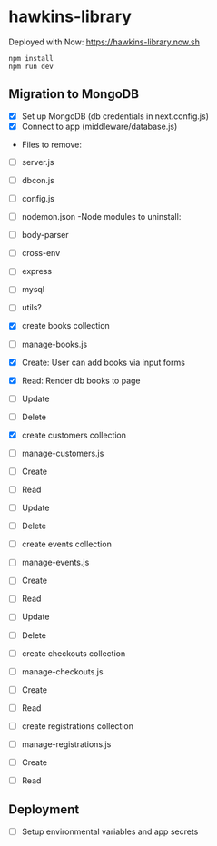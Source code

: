 # hawkins-library

Deployed with Now: <a href="https://hawkins-library.now.sh" target="_blank" rel="noopener noreferrer">https://hawkins-library.now.sh</a>

```
npm install
npm run dev
```

## Migration to MongoDB
- [x] Set up MongoDB (db credentials in next.config.js)
- [x] Connect to app (middleware/database.js)
- Files to remove:
 - [ ] server.js
 - [ ] dbcon.js
 - [ ] config.js
 - [ ] nodemon.json
-Node modules to uninstall:
 - [ ] body-parser
 - [ ] cross-env
 - [ ] express
 - [ ] mysql
 - [ ] utils?

- [x] create books collection
- [ ] manage-books.js
 - [x] Create: User can add books via input forms
 - [x] Read: Render db books to page
 - [ ] Update
 - [ ] Delete

- [x] create customers collection
- [ ] manage-customers.js
 - [ ] Create
 - [ ] Read
 - [ ] Update
 - [ ] Delete

- [ ] create events collection
- [ ] manage-events.js
 - [ ] Create
 - [ ] Read
 - [ ] Update
 - [ ] Delete

- [ ] create checkouts collection
- [ ] manage-checkouts.js
 - [ ] Create
 - [ ] Read

- [ ] create registrations collection
- [ ] manage-registrations.js
 - [ ] Create
 - [ ] Read

## Deployment
- [ ] Setup environmental variables and app secrets